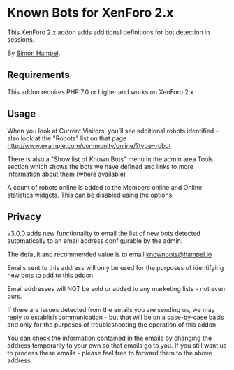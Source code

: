 Known Bots for XenForo 2.x
==========================

This XenForo 2.x addon adds additional definitions for bot detection in sessions.

By [Simon Hampel](https://twitter.com/SimonHampel).

Requirements
------------

This addon requires PHP 7.0 or higher and works on XenForo 2.x

Usage
-----

When you look at Current Visitors, you'll see additional robots identified - also look at the "Robots" list on that page
 http://www.example.com/community/online/?type=robot
 
There is also a "Show list of Known Bots" menu in the admin area Tools section which shows the bots we have defined and
links to more information about them (where available)

A count of robots online is added to the Members online and Online statistics widgets. This can be disabled using the
options.

Privacy
-------

v3.0.0 adds new functionality to email the list of new bots detected automatically to an email address configurable by
the admin.

The default and recommended value is to email knownbots@hampel.io

Emails sent to this address will only be used for the purposes of identifying new bots to add to this addon.

Email addresses will NOT be sold or added to any marketing lists - not even ours.

If there are issues detected from the emails you are sending us, we may reply to establish communication - but that will
be on a case-by-case basis and only for the purposes of troubleshooting the operation of this addon.

You can check the information contained in the emails by changing the address temporarily to your own so that emails go
to you. If you still want us to process these emails - please feel free to forward them to the above address.
